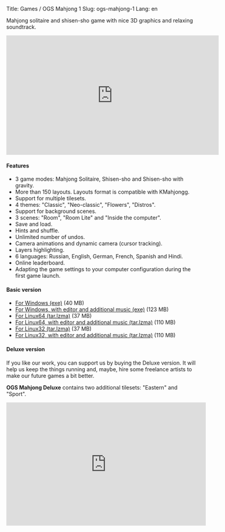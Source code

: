 Title: Games / OGS Mahjong 1
Slug: ogs-mahjong-1
Lang: en

Mahjong solitaire and shisen-sho game with nice 3D graphics and relaxing soundtrack.

<iframe width="560" height="315" src="https://www.youtube.com/embed/XdOzD_Hc2lQ" frameborder="0" allowfullscreen></iframe>

<br>

#### Features

*   3 game modes: Mahjong Solitaire, Shisen-sho and Shisen-sho with gravity.
*   More than 150 layouts. Layouts format is compatible with KMahjongg.
*   Support for multiple tilesets.
*   4 themes: "Classic", "Neo-classic", "Flowers", "Distros".
*   Support for background scenes.
*   3 scenes: "Room", "Room Lite" and "Inside the computer".
*   Save and load.
*   Hints and shuffle.
*   Unlimited number of undos.
*   Camera animations and dynamic camera (cursor tracking).
*   Layers highlighting.
*   6 languages: Russian, English, German, French, Spanish and Hindi.
*   Online leaderboard.
*   Adapting the game settings to your computer configuration during the first game launch.

#### Basic version

- [For Windows (exe)](http://sourceforge.net/projects/osrpgcreation/files/Mahjong/1.1.0/ogs-mahjong-1.1.0-windows32.exe/download "Download ogs-mahjong-1.1.0-windows32.exe") (40 MB)
- [For Windows, with editor and additional music (exe)](http://sourceforge.net/projects/osrpgcreation/files/Mahjong/1.1.0/ogs-mahjong-full-1.1.0-windows32.exe/download "Download ogs-mahjong-1.1.0-full-windows32.exe") (123 MB)
- [For Linux64 (tar.lzma)](http://sourceforge.net/projects/osrpgcreation/files/Mahjong/1.1.0/ogs-mahjong-1.1.0-linux64.tar.lzma/download "Download ogs-mahjong-1.1.0-linux64.tar.lzma") (37 MB)
- [For Linux64, with editor and additional music (tar.lzma)](http://sourceforge.net/projects/osrpgcreation/files/Mahjong/1.1.0/ogs-mahjong-full-1.1.0-linux64.tar.lzma/download "Download ogs-mahjong-1.1.0-full-linux64.tar.lzma") (110 MB)
- [For Linux32 (tar.lzma)](http://sourceforge.net/projects/osrpgcreation/files/Mahjong/1.1.0/ogs-mahjong-1.1.0-linux32.tar.lzma/download "Download ogs-mahjong-1.1.0-linux32.tar.lzma") (37 MB)
- [For Linux32, with editor and additional music (tar.lzma)](http://sourceforge.net/projects/osrpgcreation/files/Mahjong/1.1.0/ogs-mahjong-full-1.1.0-linux32.tar.lzma/download "Download ogs-mahjong-1.1.0-full-linux32.tar.lzma") (110 MB)

#### Deluxe version

If you like our work, you can support us by buying the Deluxe version.
It will help us keep the things running and, maybe, hire some freelance
artists to make our future games a bit better.

**OGS Mahjong Deluxe** contains two additional tilesets: "Eastern" and "Sport".

<iframe src="https://www.humblebundle.com/widget/v2/product/ogsmahjong/ySGF3h34?theme=transparent-light" width="526" height="325" style="border: none;" scrolling="no" frameborder="0"></iframe>

